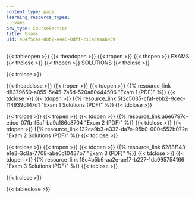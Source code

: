 ```yaml
---
content_type: page
learning_resource_types:
- Exams
ocw_type: CourseSection
title: Exams
uid: e04f5ca4-80b2-e445-0dff-c11adaaab959
---
```


{{< tableopen >}}
{{< theadopen >}}
{{< tropen >}}
{{< thopen >}}
EXAMS
{{< thclose >}}
{{< thopen >}}
SOLUTIONS
{{< thclose >}}

{{< trclose >}}

{{< theadclose >}}
{{< tropen >}}
{{< tdopen >}}
{{% resource_link d8379650-a055-5e45-7a5d-520a80444506 "Exam 1 (PDF)" %}}
{{< tdclose >}}
{{< tdopen >}}
{{% resource_link 5f2c5035-cfaf-ebb2-9cec-f14939d147d1 "Exam 1 Solutions (PDF)" %}}
{{< tdclose >}}

{{< trclose >}}
{{< tropen >}}
{{< tdopen >}}
{{% resource_link a6e6797c-edcc-07fb-f5af-ba9a186c8704 "Exam 2 (PDF)" %}}
{{< tdclose >}}
{{< tdopen >}}
{{% resource_link 132ca9b3-a332-da7e-95b0-000e552b072e "Exam 2 Solutions (PDF)" %}}
{{< tdclose >}}

{{< trclose >}}
{{< tropen >}}
{{< tdopen >}}
{{% resource_link 6288f143-e1e3-3c8a-7708-abe0c10437b7 "Exam 3 (PDF)" %}}
{{< tdclose >}}
{{< tdopen >}}
{{% resource_link 18c4b5b6-aa2e-ae17-b227-1da995754166 "Exam 3 Solutions (PDF)" %}}
{{< tdclose >}}

{{< trclose >}}

{{< tableclose >}}